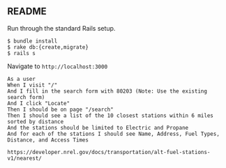 ## README

Run through the standard Rails setup.

```
$ bundle install
$ rake db:{create,migrate}
$ rails s
```

Navigate to `http://localhost:3000`

```
As a user
When I visit "/"
And I fill in the search form with 80203 (Note: Use the existing search form)
And I click "Locate"
Then I should be on page "/search"
Then I should see a list of the 10 closest stations within 6 miles sorted by distance
And the stations should be limited to Electric and Propane
And for each of the stations I should see Name, Address, Fuel Types, Distance, and Access Times

https://developer.nrel.gov/docs/transportation/alt-fuel-stations-v1/nearest/

```

